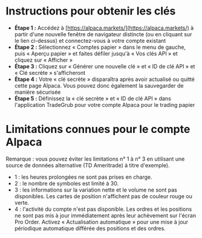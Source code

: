 # **Instructions pour obtenir les clés**
- **Étape 1 :** Accédez à [https://alpaca.markets/](https://alpaca.markets/) à partir d'une nouvelle fenêtre de navigateur distincte (ou en cliquant sur le lien ci-dessus) et connectez-vous à votre compte existant
- **Étape 2 :** Sélectionnez « Comptes papier » dans le menu de gauche, puis « Aperçu papier » et faites défiler jusqu'à « Vos clés API » et cliquez sur « Afficher »
- **Étape 3 :** Cliquez sur « Générer une nouvelle clé » et « ID de clé API » et « Clé secrète » s'afficheront
- **Étape 4 :** Votre « clé secrète » disparaîtra après avoir actualisé ou quitté cette page Alpaca. Vous pouvez donc également la sauvegarder de manière sécurisée
- **Étape 5 :** Définissez la « clé secrète » et « ID de clé API » dans l'application TradeGrub pour votre compte Alpaca pour le trading papier

# Limitations connues pour le compte Alpaca
Remarque : vous pouvez éviter les limitations n° 1 à n° 3 en utilisant une source de données alternative (TD Ameritrade) à titre d'exemple).
- 1 : les heures prolongées ne sont pas prises en charge.
- 2 : le nombre de symboles est limité à 30.
- 3 : les informations sur la variation nette et le volume ne sont pas disponibles. Les cartes de position n'affichent pas de couleur rouge ou verte.
- 4 : l'activité du compte n'est pas disponible. Les ordres et les positions ne sont pas mis à jour immédiatement après leur achèvement sur l'écran Pro Order. Activez « Actualisation automatique » pour une mise à jour périodique automatique différée des positions et des ordres.

